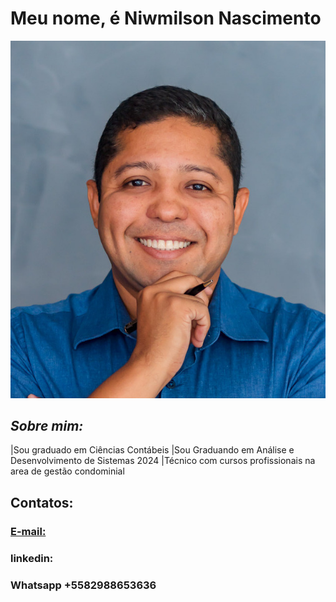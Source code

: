 # Meu nome, é Niwmilson Nascimento

![Teste](https://github.com/niwmilson/niwmilson/blob/main/asd%20(1)%20(1).jpg)

## *Sobre mim:*

|Sou graduado em Ciências Contábeis
|Sou Graduando em Análise e Desenvolvimento de Sistemas 2024
|Técnico com cursos profissionais na area de gestão condominial



## Contatos:
 ### [E-mail:](https://www.gmail.com)
 ### linkedin: 
 ### Whatsapp +5582988653636
